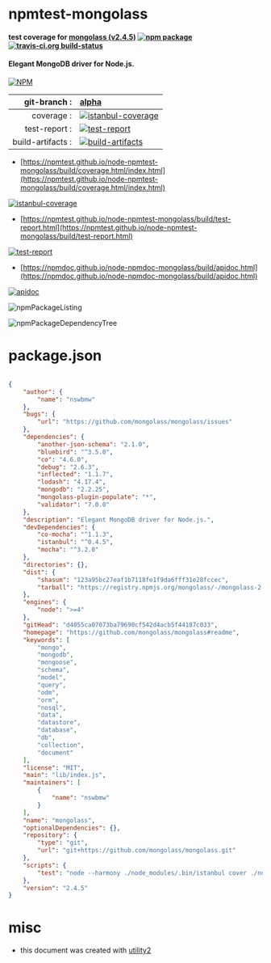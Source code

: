 # npmtest-mongolass

#### test coverage for  [mongolass (v2.4.5)](https://github.com/mongolass/mongolass#readme)  [![npm package](https://img.shields.io/npm/v/npmtest-mongolass.svg?style=flat-square)](https://www.npmjs.org/package/npmtest-mongolass) [![travis-ci.org build-status](https://api.travis-ci.org/npmtest/node-npmtest-mongolass.svg)](https://travis-ci.org/npmtest/node-npmtest-mongolass)

#### Elegant MongoDB driver for Node.js.

[![NPM](https://nodei.co/npm/mongolass.png?downloads=true&downloadRank=true&stars=true)](https://www.npmjs.com/package/mongolass)

| git-branch : | [alpha](https://github.com/npmtest/node-npmtest-mongolass/tree/alpha)|
|--:|:--|
| coverage : | [![istanbul-coverage](https://npmtest.github.io/node-npmtest-mongolass/build/coverage.badge.svg)](https://npmtest.github.io/node-npmtest-mongolass/build/coverage.html/index.html)|
| test-report : | [![test-report](https://npmtest.github.io/node-npmtest-mongolass/build/test-report.badge.svg)](https://npmtest.github.io/node-npmtest-mongolass/build/test-report.html)|
| build-artifacts : | [![build-artifacts](https://npmtest.github.io/node-npmtest-mongolass/glyphicons_144_folder_open.png)](https://github.com/npmtest/node-npmtest-mongolass/tree/gh-pages/build)|

- [https://npmtest.github.io/node-npmtest-mongolass/build/coverage.html/index.html](https://npmtest.github.io/node-npmtest-mongolass/build/coverage.html/index.html)

[![istanbul-coverage](https://npmtest.github.io/node-npmtest-mongolass/build/screenCapture.buildCi.browser.%252Ftmp%252Fbuild%252Fcoverage.lib.html.png)](https://npmtest.github.io/node-npmtest-mongolass/build/coverage.html/index.html)

- [https://npmtest.github.io/node-npmtest-mongolass/build/test-report.html](https://npmtest.github.io/node-npmtest-mongolass/build/test-report.html)

[![test-report](https://npmtest.github.io/node-npmtest-mongolass/build/screenCapture.buildCi.browser.%252Ftmp%252Fbuild%252Ftest-report.html.png)](https://npmtest.github.io/node-npmtest-mongolass/build/test-report.html)

- [https://npmdoc.github.io/node-npmdoc-mongolass/build/apidoc.html](https://npmdoc.github.io/node-npmdoc-mongolass/build/apidoc.html)

[![apidoc](https://npmdoc.github.io/node-npmdoc-mongolass/build/screenCapture.buildCi.browser.%252Ftmp%252Fbuild%252Fapidoc.html.png)](https://npmdoc.github.io/node-npmdoc-mongolass/build/apidoc.html)

![npmPackageListing](https://npmtest.github.io/node-npmtest-mongolass/build/screenCapture.npmPackageListing.svg)

![npmPackageDependencyTree](https://npmtest.github.io/node-npmtest-mongolass/build/screenCapture.npmPackageDependencyTree.svg)



# package.json

```json

{
    "author": {
        "name": "nswbmw"
    },
    "bugs": {
        "url": "https://github.com/mongolass/mongolass/issues"
    },
    "dependencies": {
        "another-json-schema": "2.1.0",
        "bluebird": "^3.5.0",
        "co": "4.6.0",
        "debug": "2.6.3",
        "inflected": "1.1.7",
        "lodash": "4.17.4",
        "mongodb": "2.2.25",
        "mongolass-plugin-populate": "*",
        "validator": "7.0.0"
    },
    "description": "Elegant MongoDB driver for Node.js.",
    "devDependencies": {
        "co-mocha": "^1.1.3",
        "istanbul": "^0.4.5",
        "mocha": "^3.2.0"
    },
    "directories": {},
    "dist": {
        "shasum": "123a95bc27eaf1b7118fe1f9da6fff31e28fccec",
        "tarball": "https://registry.npmjs.org/mongolass/-/mongolass-2.4.5.tgz"
    },
    "engines": {
        "node": ">=4"
    },
    "gitHead": "d4055ca07073ba79690cf542d4acb5f44187c033",
    "homepage": "https://github.com/mongolass/mongolass#readme",
    "keywords": [
        "mongo",
        "mongodb",
        "mongoose",
        "schema",
        "model",
        "query",
        "odm",
        "orm",
        "nosql",
        "data",
        "datastore",
        "database",
        "db",
        "collection",
        "document"
    ],
    "license": "MIT",
    "main": "lib/index.js",
    "maintainers": [
        {
            "name": "nswbmw"
        }
    ],
    "name": "mongolass",
    "optionalDependencies": {},
    "repository": {
        "type": "git",
        "url": "git+https://github.com/mongolass/mongolass.git"
    },
    "scripts": {
        "test": "node --harmony ./node_modules/.bin/istanbul cover ./node_modules/.bin/_mocha"
    },
    "version": "2.4.5"
}
```



# misc
- this document was created with [utility2](https://github.com/kaizhu256/node-utility2)
